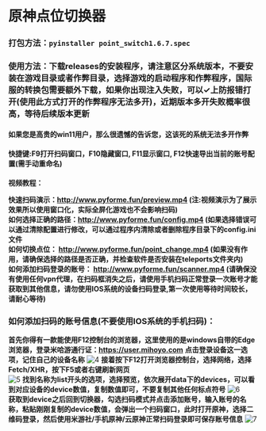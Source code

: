 # 原神点位切换器
### 打包方法：```pyinstaller point_switch1.6.7.spec```
### 使用方法：下载releases的安装程序，请注意区分系统版本，不要安装在游戏目录或者作弊目录，选择游戏的启动程序和作弊程序，国际服的转换包需要额外下载，如果你出现注入失败，可以✓上防报错打开(使用此方式打开的作弊程序无法多开)，近期版本多开失败概率很高，等待后续版本更新
#### 如果您是高贵的win11用户，那么很遗憾的告诉您，这该死的系统无法多开作弊
#### 快捷键:F9打开扫码窗口，F10隐藏窗口, F11显示窗口, F12快速导出当前的账号配置(需手动重命名)
**视频教程：**

**快速扫码演示：http://www.pyforme.fun/preview.mp4 (注:视频演示为了展示效果所以使用窗口化，实际全屏化游戏也不会影响扫码)**  
**如何选择正确的路径：http://www.pyforme.fun/config.mp4 (如果选择错误可以通过清除配置进行修改，可以通过程序内清除或者删除程序目录下的config.ini文件**  
**如何切换点位： http://www.pyforme.fun/point_change.mp4 (如果没有作用，请确保选择的路径是否正确，并检查软件是否安装在teleports文件夹内)**   
**如何添加扫码登录的账号： http://www.pyforme.fun/scanner.mp4  (请确保没有使用任何vpn代理，在扫码框消失之后，请使用手机扫码正常登录一次账号才能获取到其他信息，请勿使用IOS系统的设备扫码登录,第一次使用等待时间较长，请耐心等待)**

### 如何添加扫码的账号信息(不要使用IOS系统的手机扫码)：
**首先你得有一款能使用F12控制台的浏览器，这里使用的是windows自带的Edge浏览器，登录米哈游通行证：https://user.mihoyo.com**
**点击登录设备这一选项，记住自己的设备名称**
![4](images/4.png)
**接着按下F12打开浏览器控制台，选择网络，选择Fetch/XHR，按下F5或者右键刷新网页**  
![5](images/5.png)
**找到名称为list开头的选项，选择预览，依次展开data下的devices，可以看到对应设备的device数值，复制数值即可，不要复制其他任何标点符号**
![6](images/6.png)  
**获取到device之后回到切换器，勾选扫码模式并点击添加账号，输入账号的名称，粘贴刚刚复制的device数值，会弹出一个扫码窗口，此时打开原神，选择二维码登录，然后使用米游社/手机原神/云原神正常扫码登录即可保存账号信息**
![7](images/7.png)
